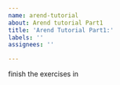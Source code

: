 ```yaml
---
name: arend-tutorial
about: Arend tutorial Part1
title: 'Arend Tutorial Part1:'
labels: ''
assignees: ''

---
```


finish the exercises in
